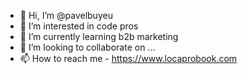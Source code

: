- 👋 Hi, I’m @pavelbuyeu
- 👀 I’m interested in code pros
- 🌱 I’m currently learning b2b marketing
- 💞️ I’m looking to collaborate on ...
- 📫 How to reach me - https://www.locaprobook.com

<!---
pavelbuyeu/pavelbuyeu is a ✨ special ✨ repository because its `README.md` (this file) appears on your GitHub profile.
You can click the Preview link to take a look at your changes.
--->
